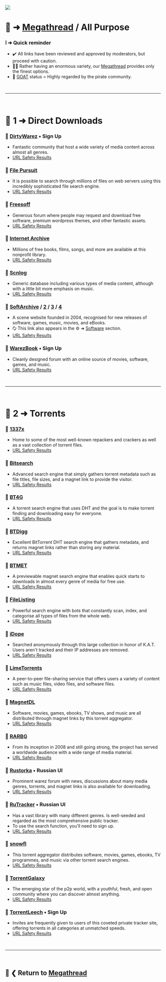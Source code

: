 ![](%%all-purpose%%)

# 🧭 ➜ [Megathread](https://www.reddit.com/r/Piracy/wiki/megathread/) / **All Purpose**

### ❕ ➜ Quick reminder
- ✔️ All links have been reviewed and approved by moderators, but proceed with caution.
- 👍🏻 Rather having an enormous variety, our [Megathread](https://www.reddit.com/r/Piracy/wiki/megathread/) provides only the finest options.
- 🐐 [GOAT](https://www.urbandictionary.com/define.php?term=goat) status = Highly regarded by the pirate community.

&nbsp;

---

&nbsp;

# 📑 1 ➜ Direct Downloads

### 🔗 [DirtyWarez](https://forum.dirtywarez.com/) • Sign Up
- Fantastic community that host a wide variety of media content across almost all genres.
- [URL Safety Results](https://www.urlvoid.com/scan/forum.dirtywarez.com/)

### 🔗 [File Pursuit](https://filepursuit.com/)
- It is possible to search through millions of files on web servers using this incredibly sophisticated file search engine.
- [URL Safety Results](https://www.urlvoid.com/scan/filepursuit.com/)

### 🔗 [Freesoff](https://freesoff.com/)
- Generous forum where people may request and download free software, premium wordpress themes, and other fantastic assets.
- [URL Safety Results](https://www.urlvoid.com/scan/freesoff.com/)

### 🐐 [Internet Archive](https://archive.org/)
- Millions of free books, films, songs, and more are available at this nonprofit library.
- [URL Safety Results](https://www.urlvoid.com/scan/archive.org/)

### 🔗 [Scnlog](https://scnlog.me/)
- Generic database including various types of media content, although with a little bit more emphasis on music.
- [URL Safety Results](https://www.urlvoid.com/scan/scnlog.me/)

### 🐐 [SoftArchive](https://softarchive.is/) / [2](https://sanet.lc/) / [3](https://sanet.st/) / [4](https://sanet.ws/)
- A scene website founded in 2004, recognised for new releases of software, games, music, movies, and eBooks.
- 🗘 This link also appears in the ⚙️ ➜ [Software](https://www.reddit.com/r/Piracy/wiki/megathread/software/) section.
- [URL Safety Results](https://www.urlvoid.com/scan/softarchive.is/)

### 🔗 [WarezBook](https://www.warezbook.org/) • Sign Up
- Cleanly designed forum with an online source of movies, software, games, and music.
- [URL Safety Results](https://www.urlvoid.com/scan/warezbook.org/)

&nbsp;

---

&nbsp;

# 📑 2 ➜ Torrents

### 🐐 [1337x](https://1337x.to/)
- Home to some of the most well-known repackers and crackers as well as a vast collection of torrent files.
- [URL Safety Results](https://www.urlvoid.com/scan/1337x.to/)

### 🧲 [Bitsearch](https://bitsearch.to/)
- Advanced search engine that simply gathers torrent metadata such as file titles, file sizes, and a magnet link to provide the visitor.
- [URL Safety Results](https://www.urlvoid.com/scan/bitsearch.to/)

### 🧲 [BT4G](https://bt4g.org/)
- A torrent search engine that uses DHT and the goal is to make torrent finding and downloading easy for everyone.
- [URL Safety Results](https://www.urlvoid.com/scan/bt4g.org/)

### 🧲 [BTDigg](https://btdig.com/)
- Excellent BitTorrent DHT search engine that gathers metadata, and returns magnet links rather than storing any material.
- [URL Safety Results](https://www.urlvoid.com/scan/btdig.com/)

### 🧲 [BTMET](https://btmet.com/)
- A previewable magnet search engine that enables quick starts to downloads in almost every genre of media for free use.
- [URL Safety Results](https://www.urlvoid.com/scan/btmet.com/)

### 🧲 [FileListing](https://filelisting.com/)
- Powerful search engine with bots that constantly scan, index, and categorise all types of files from the whole web.
- [URL Safety Results](https://www.urlvoid.com/scan/filelisting.com/)

### 🧲 [iDope](https://idope.se/)
- Searched anonymously through this large collection in honor of K.A.T. Users aren't tracked and their IP addresses are removed.
- [URL Safety Results](https://www.urlvoid.com/scan/idope.se/)

### 🧲 [LimeTorrents](https://www.limetorrents.lol/)
- A peer-to-peer file-sharing service that offers users a variety of content such as music files, video files, and software files.
- [URL Safety Results](https://www.urlvoid.com/scan/limetorrents.lol/)

### 🧲 [MagnetDL](https://www.magnetdl.com/)
- Software, movies, games, ebooks, TV shows, and music are all distributed through magnet links by this torrent aggregator.
- [URL Safety Results](https://www.urlvoid.com/scan/magnetdl.com/)

### 🐐 [RARBG](https://rarbg.to/torrents.php)
- From its inception in 2008 and still going strong, the project has served a worldwide audience with a wide range of media material.
- [URL Safety Results](https://www.urlvoid.com/scan/rarbg.to/)

### 🧲 [Rustorka](https://rustorka.com/forum/index.php) • Russian UI
- Prominent warez forum with news, discussions about many media genres, torrents, and magnet links is also available for downloading.
- [URL Safety Results](https://www.urlvoid.com/scan/rustorka.com/)

### 🐐 [RuTracker](https://rutracker.org/forum/index.php) • Russian UI
- Has a vast library with many different genres. Is well-seeded and regarded as the most comprehensive public tracker. 
- To use the search function, you'll need to sign up.
- [URL Safety Results](https://www.urlvoid.com/scan/rutracker.org/)

### 🧲 [snowfl](https://snowfl.com/)
- This torrent aggregator distributes software, movies, games, ebooks, TV programmes, and music via other torrent search engines.
- [URL Safety Results](https://www.urlvoid.com/scan/snowfl.com/)

### 🧲 [TorrentGalaxy](https://torrentgalaxy.to/)
- The emerging star of the p2p world, with a youthful, fresh, and open community where you can discover almost anything.
- [URL Safety Results](https://www.urlvoid.com/scan/torrentgalaxy.to/)

### 🧲 [TorrentLeech](https://www.torrentleech.org/) • Sign Up
- Invites are frequently given to users of this coveted private tracker site, offering torrents in all categories at unmatched speeds.
- [URL Safety Results](https://www.urlvoid.com/scan/torrentleech.org/)

&nbsp;

---

&nbsp;

📜 ❮ Return to [**Megathread**](https://www.reddit.com/r/Piracy/wiki/megathread/)
---